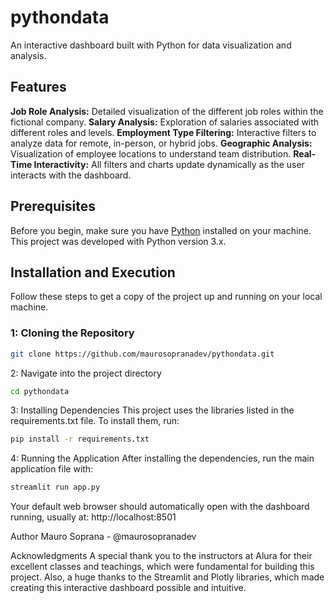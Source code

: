 # pythondata

An interactive dashboard built with Python for data visualization and analysis.

##  Features

**Job Role Analysis:** Detailed visualization of the different job roles within the fictional company.
**Salary Analysis:** Exploration of salaries associated with different roles and levels.
**Employment Type Filtering:** Interactive filters to analyze data for remote, in-person, or hybrid jobs.
**Geographic Analysis:** Visualization of employee locations to understand team distribution.
**Real-Time Interactivity:** All filters and charts update dynamically as the user interacts with the dashboard.

##  Prerequisites

Before you begin, make sure you have [Python](https://www.python.org/downloads/) installed on your machine.  
This project was developed with Python version 3.x.

##  Installation and Execution

Follow these steps to get a copy of the project up and running on your local machine.

### 1: Cloning the Repository
```bash
git clone https://github.com/maurosopranadev/pythondata.git
```

2: Navigate into the project directory
```bash
cd pythondata
```

3: Installing Dependencies
This project uses the libraries listed in the requirements.txt file. To install them, run:
```bash
pip install -r requirements.txt
```

4: Running the Application
After installing the dependencies, run the main application file with:
```bash
streamlit run app.py
```
Your default web browser should automatically open with the dashboard running, usually at:
http://localhost:8501


Author
Mauro Soprana - @maurosopranadev

Acknowledgments
A special thank you to the instructors at Alura for their excellent classes and teachings, which were fundamental for building this project.
Also, a huge thanks to the Streamlit and Plotly libraries, which made creating this interactive dashboard possible and intuitive.
